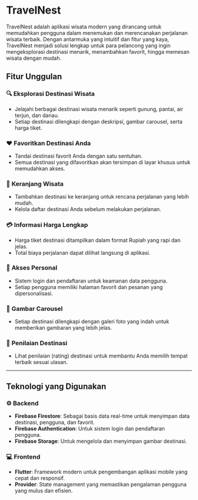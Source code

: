 # TravelNest

TravelNest adalah aplikasi wisata modern yang dirancang untuk memudahkan pengguna dalam menemukan dan merencanakan perjalanan wisata terbaik. Dengan antarmuka yang intuitif dan fitur yang kaya, TravelNest menjadi solusi lengkap untuk para pelancong yang ingin mengeksplorasi destinasi menarik, menambahkan favorit, hingga memesan wisata dengan mudah.

## **Fitur Unggulan**

### 🔍 **Eksplorasi Destinasi Wisata**
- Jelajahi berbagai destinasi wisata menarik seperti gunung, pantai, air terjun, dan danau.
- Setiap destinasi dilengkapi dengan deskripsi, gambar carousel, serta harga tiket.

### ❤️ **Favoritkan Destinasi Anda**
- Tandai destinasi favorit Anda dengan satu sentuhan.
- Semua destinasi yang difavoritkan akan tersimpan di layar khusus untuk memudahkan akses.

### 🛒 **Keranjang Wisata**
- Tambahkan destinasi ke keranjang untuk rencana perjalanan yang lebih mudah.
- Kelola daftar destinasi Anda sebelum melakukan perjalanan.

### 💳 **Informasi Harga Lengkap**
- Harga tiket destinasi ditampilkan dalam format Rupiah yang rapi dan jelas.
- Total biaya perjalanan dapat dilihat langsung di aplikasi.

### 🔐 **Akses Personal**
- Sistem login dan pendaftaran untuk keamanan data pengguna.
- Setiap pengguna memiliki halaman favorit dan pesanan yang dipersonalisasi.

### 📸 **Gambar Carousel**
- Setiap destinasi dilengkapi dengan galeri foto yang indah untuk memberikan gambaran yang lebih jelas.

### 🌟 **Penilaian Destinasi**
- Lihat penilaian (rating) destinasi untuk membantu Anda memilih tempat terbaik sesuai ulasan.

---

## **Teknologi yang Digunakan**

### ⚙️ **Backend**
- **Firebase Firestore**: Sebagai basis data real-time untuk menyimpan data destinasi, pengguna, dan favorit.
- **Firebase Authentication**: Untuk sistem login dan pendaftaran pengguna.
- **Firebase Storage**: Untuk mengelola dan menyimpan gambar destinasi.

### 💻 **Frontend**
- **Flutter**: Framework modern untuk pengembangan aplikasi mobile yang cepat dan responsif.
- **Provider**: State management yang memastikan pengalaman pengguna yang mulus dan efisien.
